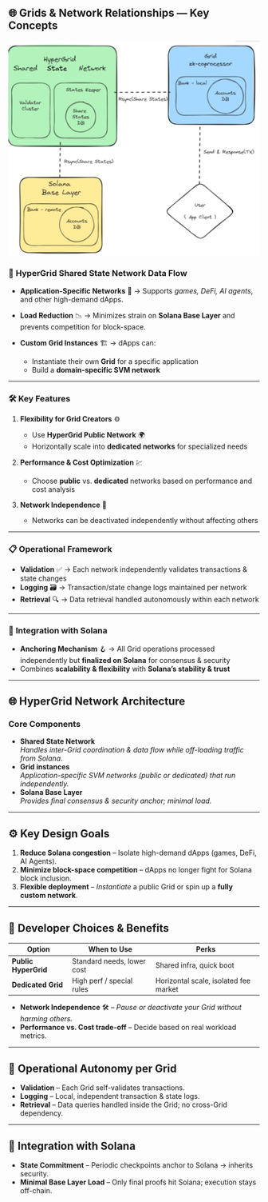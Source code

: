 ## 🌐 **Grids & Network Relationships — Key Concepts**

![alt text](image-1.png)

### 🔄 **HyperGrid Shared State Network Data Flow**

* **Application-Specific Networks** 🎯 → Supports *games, DeFi, AI agents*, and other high-demand dApps.
* **Load Reduction** 📉 → Minimizes strain on **Solana Base Layer** and prevents competition for block-space.
* **Custom Grid Instances** 🏗 → dApps can:

  * Instantiate their own **Grid** for a specific application
  * Build a **domain-specific SVM network**

---

### 🛠 **Key Features**

1. **Flexibility for Grid Creators** ⚙

   * Use **HyperGrid Public Network** 🌍
   * Horizontally scale into **dedicated networks** for specialized needs

2. **Performance & Cost Optimization** 💹

   * Choose **public** vs. **dedicated** networks based on performance and cost analysis

3. **Network Independence** 📴

   * Networks can be deactivated independently without affecting others

---

### 📋 **Operational Framework**

* **Validation** ✅ → Each network independently validates transactions & state changes
* **Logging** 🗃 → Transaction/state change logs maintained per network
* **Retrieval** 🔍 → Data retrieval handled autonomously within each network

---

### 🔗 **Integration with Solana**

* **Anchoring Mechanism** 🪝 → All Grid operations processed independently but **finalized on Solana** for consensus & security
* Combines **scalability & flexibility** with **Solana’s stability & trust**


------------

## 🌐 **HyperGrid Network Architecture**  
### Core Components
- **Shared State Network**  
  *Handles inter-Grid coordination & data flow while off-loading traffic from Solana.*  
- **Grid instances**  
  *Application-specific SVM networks (public or dedicated) that run independently.*  
- **Solana Base Layer**  
  *Provides final consensus & security anchor; minimal load.*  

---

## ⚙️ **Key Design Goals**
1. **Reduce Solana congestion** – Isolate high-demand dApps (games, DeFi, AI Agents).  
2. **Minimize block-space competition** – dApps no longer fight for Solana block inclusion.  
3. **Flexible deployment** – *Instantiate* a public Grid or spin up a **fully custom network**.  

---

## 🔧 **Developer Choices & Benefits**

| Option | When to Use | Perks |
|--------|-------------|-------|
| **Public HyperGrid** | Standard needs, lower cost | Shared infra, quick boot |
| **Dedicated Grid** | High perf / special rules | Horizontal scale, isolated fee market |

- **Network Independence** 🛠️ – *Pause or deactivate your Grid without harming others.*  
- **Performance vs. Cost trade-off** – Decide based on real workload metrics.

---

## 🔁 **Operational Autonomy per Grid**
- **Validation** – Each Grid self-validates transactions.  
- **Logging** – Local, independent transaction & state logs.  
- **Retrieval** – Data queries handled inside the Grid; no cross-Grid dependency.  

---

## 🔐 **Integration with Solana**
- **State Commitment** – Periodic checkpoints anchor to Solana → inherits security.  
- **Minimal Base Layer Load** – Only final proofs hit Solana; execution stays off-chain.